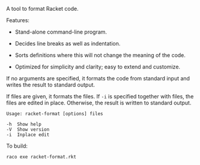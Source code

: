 A tool to format Racket code.

Features:

- Stand-alone command-line program.

- Decides line breaks as well as indentation.

- Sorts definitions where this will not change the meaning of the code.

- Optimized for simplicity and clarity; easy to extend and customize.

If no arguments are specified, it formats the code from standard input and writes the result to standard output.

If files are given, it formats the files. If `-i` is specified together with files, the files are edited in place. Otherwise, the result is written to standard output.

```
Usage: racket-format [options] files

-h  Show help
-V  Show version
-i  Inplace edit
```

To build:

```
raco exe racket-format.rkt
```
